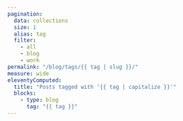 ```yaml
---
pagination:
  data: collections
  size: 1
  alias: tag
  filter:
    - all
    - blog
    - work
permalink: "/blog/tags/{{ tag | slug }}/"
measure: wide
eleventyComputed:
  title: "Posts tagged with '{{ tag | capitalize }}'"
  blocks:
    - type: blog
      tag: "{{ tag }}"
---
```

